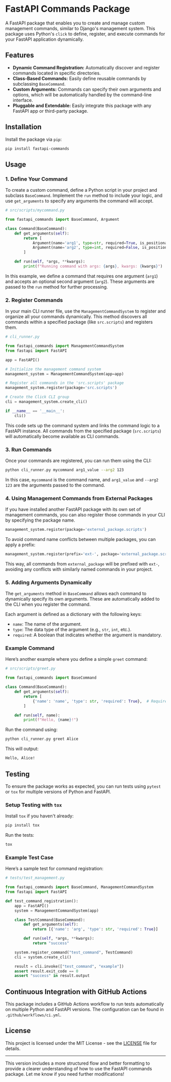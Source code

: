 # FastAPI Commands Package

A FastAPI package that enables you to create and manage custom management commands, similar to Django's management system. This package uses Python's `click` to define, register, and execute commands for your FastAPI application dynamically.

## Features

- **Dynamic Command Registration:** Automatically discover and register commands located in specific directories.
- **Class-Based Commands:** Easily define reusable commands by subclassing `BaseCommand`.
- **Custom Arguments:** Commands can specify their own arguments and options, which will be automatically handled by the command-line interface.
- **Pluggable and Extendable:** Easily integrate this package with any FastAPI app or third-party package.

## Installation

Install the package via `pip`:

```bash
pip install fastapi-commands
```

## Usage

### 1. Define Your Command

To create a custom command, define a Python script in your project and subclass `BaseCommand`. Implement the `run` method to include your logic, and use `get_arguments` to specify any arguments the command will accept.

```python
# src/scripts/mycommand.py

from fastapi_commands import BaseCommand, Argument

class Command(BaseCommand):
    def get_arguments(self):
        return [
            Argument(name='arg1', type=str, required=True, is_positional=True),
            Argument(name='arg2', type=int, required=False, is_positional=False, prompt="Enter value for arg2"),
        ]

    def run(self, *args, **kwargs):
        print(f"Running command with args: {args}, kwargs: {kwargs}")
```

In this example, we define a command that requires one argument (`arg1`) and accepts an optional second argument (`arg2`). These arguments are passed to the `run` method for further processing.

### 2. Register Commands

In your main CLI runner file, use the `ManagementCommandSystem` to register and organize all your commands dynamically. This method discovers all commands within a specified package (like `src.scripts`) and registers them.

```python
# cli_runner.py

from fastapi_commands import ManagementCommandSystem
from fastapi import FastAPI

app = FastAPI()

# Initialize the management command system
management_system = ManagementCommandSystem(app=app)

# Register all commands in the 'src.scripts' package
management_system.register(package='src.scripts')

# Create the Click CLI group
cli = management_system.create_cli()

if __name__ == '__main__':
    cli()
```

This code sets up the command system and links the command logic to a FastAPI instance. All commands from the specified package (`src.scripts`) will automatically become available as CLI commands.

### 3. Run Commands

Once your commands are registered, you can run them using the CLI:

```bash
python cli_runner.py mycommand arg1_value --arg2 123
```

In this case, `mycommand` is the command name, and `arg1_value` and `--arg2 123` are the arguments passed to the command.

### 4. Using Management Commands from External Packages

If you have installed another FastAPI package with its own set of management commands, you can also register those commands in your CLI by specifying the package name.

```python
management_system.register(package='external_package.scripts')
```

To avoid command name conflicts between multiple packages, you can apply a prefix:

```python
management_system.register(prefix='ext-', package='external_package.scripts')
```

This way, all commands from `external_package` will be prefixed with `ext-`, avoiding any conflicts with similarly named commands in your project.

### 5. Adding Arguments Dynamically

The `get_arguments` method in `BaseCommand` allows each command to dynamically specify its own arguments. These are automatically added to the CLI when you register the command.

Each argument is defined as a dictionary with the following keys:

- `name`: The name of the argument.
- `type`: The data type of the argument (e.g., `str`, `int`, etc.).
- `required`: A boolean that indicates whether the argument is mandatory.

### Example Command

Here’s another example where you define a simple `greet` command:

```python
# src/scripts/greet.py

from fastapi_commands import BaseCommand

class Command(BaseCommand):
    def get_arguments(self):
        return [
            {'name': 'name', 'type': str, 'required': True},  # Required argument
        ]

    def run(self, name):
        print(f"Hello, {name}!")
```

Run the command using:

```bash
python cli_runner.py greet Alice
```

This will output:

```bash
Hello, Alice!
```

## Testing

To ensure the package works as expected, you can run tests using `pytest` or `tox` for multiple versions of Python and FastAPI.

### Setup Testing with `tox`

Install `tox` if you haven't already:

```bash
pip install tox
```

Run the tests:

```bash
tox
```

### Example Test Case

Here’s a sample test for command registration:

```python
# tests/test_management.py

from fastapi_commands import BaseCommand, ManagementCommandSystem
from fastapi import FastAPI

def test_command_registration():
    app = FastAPI()
    system = ManagementCommandSystem(app)

    class TestCommand(BaseCommand):
        def get_arguments(self):
            return [{'name': 'arg', 'type': str, 'required': True}]

        def run(self, *args, **kwargs):
            return "success"

    system.register_command("test_command", TestCommand)
    cli = system.create_cli()

    result = cli.invoke(["test_command", "example"])
    assert result.exit_code == 0
    assert "success" in result.output
```

## Continuous Integration with GitHub Actions

This package includes a GitHub Actions workflow to run tests automatically on multiple Python and FastAPI versions. The configuration can be found in `.github/workflows/ci.yml`.

## License

This project is licensed under the MIT License - see the [LICENSE](LICENSE) file for details.

---

This version includes a more structured flow and better formatting to provide a clearer understanding of how to use the FastAPI commands package. Let me know if you need further modifications!